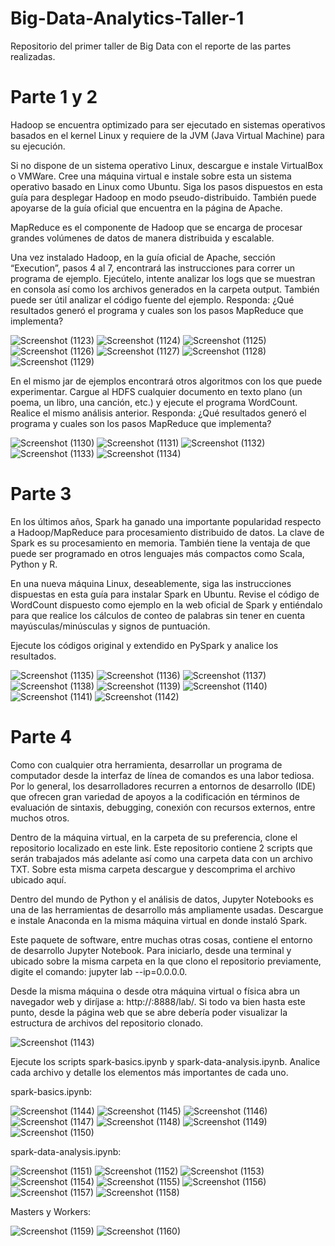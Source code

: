 # Big-Data-Analytics-Taller-1
Repositorio del primer taller de Big Data con el reporte de las partes realizadas.

# Parte 1 y 2
Hadoop se encuentra optimizado para ser ejecutado en sistemas operativos basados en el kernel Linux y requiere de la JVM (Java Virtual Machine) para su ejecución.

Si no dispone de un sistema operativo Linux, descargue e instale VirtualBox o VMWare.
Cree una máquina virtual e instale sobre esta un sistema operativo basado en Linux como Ubuntu.
Siga los pasos dispuestos en esta guía para desplegar Hadoop en modo pseudo-distribuido. También puede apoyarse de la guía oficial que encuentra en la página de Apache.

MapReduce es el componente de Hadoop que se encarga de procesar grandes volúmenes de datos de manera distribuida y escalable.

Una vez instalado Hadoop, en la guía oficial de Apache, sección “Execution”, pasos 4 al 7, encontrará las instrucciones para correr un programa de ejemplo. Ejecútelo, intente analizar los logs que se muestran en consola así como los archivos generados en la carpeta output. También puede ser útil analizar el código fuente del ejemplo. Responda:
¿Qué resultados generó el programa y cuales son los pasos MapReduce que implementa?

![Screenshot (1123)](https://user-images.githubusercontent.com/81723932/133597750-893ac331-83fa-4943-bbd7-67848c55a546.png)
![Screenshot (1124)](https://user-images.githubusercontent.com/81723932/133598433-9d5e023d-fd37-4218-9d9d-9f308cc4f6c9.png)
![Screenshot (1125)](https://user-images.githubusercontent.com/81723932/133598484-18429e30-b75c-4708-a638-5818abb297f1.png)
![Screenshot (1126)](https://user-images.githubusercontent.com/81723932/133598586-dfb03514-73e4-4914-b393-88d66b31d1b9.png)
![Screenshot (1127)](https://user-images.githubusercontent.com/81723932/133598679-313ec3f9-3f90-413e-9ffc-107d189cce30.png)
![Screenshot (1128)](https://user-images.githubusercontent.com/81723932/133598761-d9926219-d34d-4c85-9e67-8e024934d47f.png)
![Screenshot (1129)](https://user-images.githubusercontent.com/81723932/133598963-330afedf-7ef3-4ae8-a0d0-8083ca28f7c9.png)

En el mismo jar de ejemplos encontrará otros algoritmos con los que puede experimentar. Cargue al HDFS cualquier documento en texto plano (un poema, un libro, una canción, etc.) y ejecute el programa WordCount. Realice el mismo análisis anterior. Responda:
¿Qué resultados generó el programa y cuales son los pasos MapReduce que implementa?

![Screenshot (1130)](https://user-images.githubusercontent.com/81723932/133599139-6aa0fa75-09c9-480b-9c02-87fcb9c285c3.png)
![Screenshot (1131)](https://user-images.githubusercontent.com/81723932/133599328-7d50e8ec-18d5-400c-bd12-ec909223bbed.png)
![Screenshot (1132)](https://user-images.githubusercontent.com/81723932/133599520-5ab4e374-0dfc-482a-b4b8-80c83d7daf48.png)
![Screenshot (1133)](https://user-images.githubusercontent.com/81723932/133599606-d0b62720-ae4a-46f7-a739-2cd0455b34f7.png)
![Screenshot (1134)](https://user-images.githubusercontent.com/81723932/133599677-ee7b8023-c8d8-42a7-9f43-292cf12d2b10.png)


# Parte 3
En los últimos años, Spark ha ganado una importante popularidad respecto a Hadoop/MapReduce para procesamiento distribuido de datos. La clave de Spark es su procesamiento en memoria. También tiene la ventaja de que puede ser programado en otros lenguajes más compactos como Scala, Python y R.

En una nueva máquina Linux, deseablemente, siga las instrucciones dispuestas en esta guía para instalar Spark en Ubuntu.
Revise el código de WordCount dispuesto como ejemplo en la web oficial de Spark y entiéndalo para que realice los cálculos de conteo de palabras sin tener en cuenta mayúsculas/minúsculas y signos de puntuación.

Ejecute los códigos original y extendido en PySpark y analice los resultados.

![Screenshot (1135)](https://user-images.githubusercontent.com/81723932/133601334-a22b8bf9-2190-439a-97ef-70c443dfb873.png)
![Screenshot (1136)](https://user-images.githubusercontent.com/81723932/133601730-86901c7a-5720-44fd-9156-75f229550a92.png)
![Screenshot (1137)](https://user-images.githubusercontent.com/81723932/133601785-37ffc514-32d4-4962-a1b7-be1cf8fc7628.png)
![Screenshot (1138)](https://user-images.githubusercontent.com/81723932/133601832-0d97cc34-5603-49f8-8fb5-256ada4ba5fb.png)
![Screenshot (1139)](https://user-images.githubusercontent.com/81723932/133602212-45423a47-69bd-4179-bb96-8c5c300161df.png)
![Screenshot (1140)](https://user-images.githubusercontent.com/81723932/133602256-5ea69d6b-9c80-4e7b-ab43-b1c1ca5446a7.png)
![Screenshot (1141)](https://user-images.githubusercontent.com/81723932/133602309-95935bca-60ba-4ac5-b542-9062a7adb5f8.png)
![Screenshot (1142)](https://user-images.githubusercontent.com/81723932/133602386-fb0c7234-cb34-4bd8-ad2b-b8b962b058d6.png)


# Parte 4
Como con cualquier otra herramienta, desarrollar un programa de computador desde la interfaz de línea de comandos es una labor tediosa. Por lo general, los desarrolladores recurren a entornos de desarrollo (IDE) que ofrecen gran variedad de apoyos a la codificación en términos de evaluación de sintaxis, debugging, conexión con recursos externos, entre muchos otros.

Dentro de la máquina virtual, en la carpeta de su preferencia, clone el repositorio localizado en este link. Este repositorio contiene 2 scripts que serán trabajados más adelante así como una carpeta data con un archivo TXT. Sobre esta misma carpeta descargue y descomprima el archivo ubicado aquí.

Dentro del mundo de Python y el análisis de datos, Jupyter Notebooks es una de las herramientas de desarrollo más ampliamente usadas. Descargue e instale Anaconda en la misma máquina virtual en donde instaló Spark.

Este paquete de software, entre muchas otras cosas, contiene el entorno de desarrollo Jupyter Notebook. Para iniciarlo, desde una terminal y ubicado sobre la misma carpeta en la que clono el repositorio previamente, digite el comando: jupyter lab --ip=0.0.0.0.

Desde la misma máquina o desde otra máquina virtual o física abra un navegador web y diríjase a: http://<puerto>:8888/lab/. Si todo va bien hasta este punto, desde la página web que se abre debería poder visualizar la estructura de archivos del repositorio clonado.

![Screenshot (1143)](https://user-images.githubusercontent.com/81723932/133606127-d4cf65b9-5f45-4729-a74d-05fae60c025e.png)
  
Ejecute los scripts spark-basics.ipynb y spark-data-analysis.ipynb. Analice cada archivo y detalle los elementos más importantes de cada uno.
  
spark-basics.ipynb:
  
![Screenshot (1144)](https://user-images.githubusercontent.com/81723932/133606235-5fdc19bd-166e-4407-9005-28546604f942.png)
![Screenshot (1145)](https://user-images.githubusercontent.com/81723932/133606378-2043d639-c403-4065-9468-15bab3b26ca4.png)
![Screenshot (1146)](https://user-images.githubusercontent.com/81723932/133606445-6572c68e-498c-4694-82de-7cc9183503bd.png)
![Screenshot (1147)](https://user-images.githubusercontent.com/81723932/133606642-c91dabe5-0f8b-49b5-a37d-c3e7a212fc4a.png)
![Screenshot (1148)](https://user-images.githubusercontent.com/81723932/133606739-1e0d635b-a6ed-4e9a-b20e-09fac0c282da.png)
![Screenshot (1149)](https://user-images.githubusercontent.com/81723932/133606792-c8960d9c-39d2-4922-9b2c-ea4b244088b4.png)
![Screenshot (1150)](https://user-images.githubusercontent.com/81723932/133606834-f211435e-42ac-4edf-aafe-119e3bbf59e0.png)

spark-data-analysis.ipynb:
  
![Screenshot (1151)](https://user-images.githubusercontent.com/81723932/133607247-cf17e2cd-021a-4ab8-a87f-fbab4400a805.png)
![Screenshot (1152)](https://user-images.githubusercontent.com/81723932/133607340-caf3880a-e379-424d-bcec-72433067bff8.png)
![Screenshot (1153)](https://user-images.githubusercontent.com/81723932/133607392-a44915de-8769-475d-b0b4-1b2744ad6503.png)
![Screenshot (1154)](https://user-images.githubusercontent.com/81723932/133607444-7b485807-af8f-4f12-b179-665540d57e6c.png)
![Screenshot (1155)](https://user-images.githubusercontent.com/81723932/133607594-7f38a558-da2a-4dbd-b50f-8e1f181b4afd.png)
![Screenshot (1156)](https://user-images.githubusercontent.com/81723932/133607683-41a52011-787d-4368-bc04-e9b0b4dc55ac.png)
![Screenshot (1157)](https://user-images.githubusercontent.com/81723932/133607763-2a40e853-5d54-41dc-a8c0-417ea227b7ef.png)
![Screenshot (1158)](https://user-images.githubusercontent.com/81723932/133607829-9748a050-da85-466e-b972-0edcea556f63.png)
  
 Masters y Workers:
  
![Screenshot (1159)](https://user-images.githubusercontent.com/81723932/133607890-9edc91f7-1ffd-41fe-a8d8-7c545c864088.png)
![Screenshot (1160)](https://user-images.githubusercontent.com/81723932/133607932-cd4ec067-ed75-4690-9016-5a115de80e52.png)



